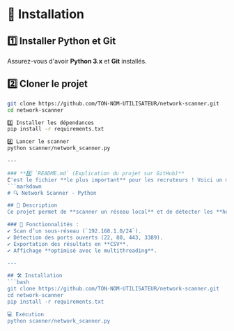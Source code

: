 # 📌 Installation

## 1️⃣ Installer Python et Git
Assurez-vous d'avoir **Python 3.x** et **Git** installés.

## 2️⃣ Cloner le projet
```bash
git clone https://github.com/TON-NOM-UTILISATEUR/network-scanner.git
cd network-scanner

3️⃣ Installer les dépendances
pip install -r requirements.txt

4️⃣ Lancer le scanner
python scanner/network_scanner.py

---

### **8️⃣ `README.md` (Explication du projet sur GitHub)**
C'est le fichier **le plus important** pour les recruteurs ! Voici un modèle :
```markdown
# 🔍 Network Scanner - Python

## 📌 Description
Ce projet permet de **scanner un réseau local** et de détecter les **hôtes actifs** ainsi que les **ports ouverts**.

### 🚀 Fonctionnalités :
✔️ Scan d’un sous-réseau (`192.168.1.0/24`).  
✔️ Détection des ports ouverts (22, 80, 443, 3389).  
✔️ Exportation des résultats en **CSV**.  
✔️ Affichage **optimisé avec le multithreading**.

---

## 🛠️ Installation
```bash
git clone https://github.com/TON-NOM-UTILISATEUR/network-scanner.git
cd network-scanner
pip install -r requirements.txt

💻 Exécution
python scanner/network_scanner.py
